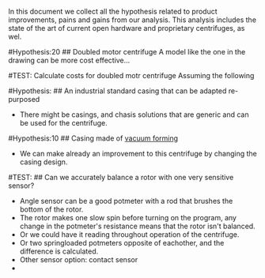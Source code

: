 In this document we collect all the hypothesis related to product improvements, pains and gains from our analysis. This analysis includes the state of the art of current open hardware and proprietary centrifuges, as wel.

#Hypothesis:20 ## Doubled motor centrifuge
A model like the one in the drawing can be more cost effective...


#TEST: Calculate costs for doubled motr centrifuge
Assuming the following


#Hypothesis: ## An industrial standard casing that can be adapted re-purposed
- There might be casings, and chasis solutions that are generic and can be used for the centrifuge.

#Hypothesis:10 ## Casing made of [vacuum forming](https://en.wikipedia.org/wiki/Vacuum_forming)
- We can make already an improvement to this centrifuge by changing the casing design.

#TEST: ## Can we accurately balance a rotor with one very sensitive sensor?
- Angle sensor can be a good potmeter with a rod that brushes the bottom of the rotor.
- The rotor makes one slow spin before turning on the program, any change in the potmeter's resistance means that the rotor isn't balanced.
- Or we could have it reading throughout operation of the centrifuge.
- Or two springloaded potmeters opposite of eachother, and the difference is calculated.
- Other sensor option: contact sensor
-
